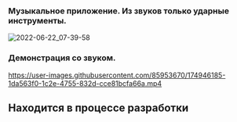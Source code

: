 ### Музыкальное приложение. Из звуков только ударные инструменты.  
![2022-06-22_07-39-58](https://user-images.githubusercontent.com/85953670/174945581-ab184f6d-ecab-4d8f-9bca-fd1d8d0f5c35.png)
### Демонстрация со звуком.  
https://user-images.githubusercontent.com/85953670/174946185-1da563f0-1c2e-4755-832d-cce81bcfa66a.mp4
## Находится в процессе разработки
